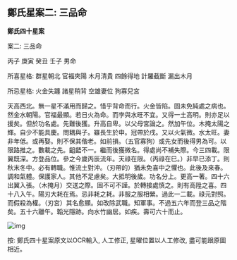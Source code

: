 ## 鄭氏星案二: 三品命

**鄭氏四十星案**

案二: 三品命

丙子 庚寅 癸丑 壬子 男命

所喜星格: 群星朝北 官福夾陽 木月清貴 四餘得地 計羅截斷 漏出木月

所忌星格: 火金失躔 諸星稍背 空雄妻位 狗寡兒宮

天高西北。無一星不滿用而歸之。惜乎背命而行。火金皆陷。固未免純處之病也。然金水朝陽。官福最顯。若日火為命。而孛與水旺不宜。又得一土高明。則亦足以援矣。但於功名處。先難後獲。升高自卑。以父母宮論之。然加午位。木掩太陽之輝。自少不能具慶。問耦與子。雖長生於申。冠帶於戌。又以火氣微。水太旺。妻非年低。或再娶。則不保其偕老。如前損。（五官寡狗）或先女而後得男為可。以限路推之。數載之先。齟齬不一。繼而後獲微名。得處尚不補失際。今三四載。限翼既深。方登品位。參之今歲丙辰流年。天祿在限。（丙祿在巳。）非早已添丁。則秋末冬中。必有轉職。惟流土對沖。（刃帶的）猶未免喜中之懼也。此後及來春。調和氣體。保護家人。其他不足慮矣。大抵明後歲。功名分上。更高一著。四十六出翼入張。（木掩月）交送之際。固不可不謹。於轉接處慎之。則有高陞之喜。四十八入午。陽刃大耗在焉。忌非耗之耗。非服之服相縈。過此一二載。祿元對照。而假殺為權。（刃宮）其名愈顯。如改除武職。知軍事。不過五六年而登三品之階矣。五十六離午。韜光隱跡。向水竹幽居。如疾。壽可六十而止。

![img](https://lh3.googleusercontent.com/3NHawUnSRaqTtKRJLNyShe0NMXcb2sVs5oJ2fZ-3DyekDf73xF4JMr3seDbXErADDvm-WNVa3KXOC7czVLZ2PTtKWcdTmQkcTDmoBkSnBwA=w1280)

按: 鄭氏四十星案原文以OCR輸入, 人工修正, 星曜位置以人工修改, 盡可能跟原圖相近。